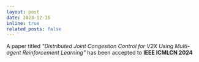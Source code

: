 ```yaml
---
layout: post
date: 2023-12-16
inline: true
related_posts: false
---
```


A paper titled *"Distributed Joint Congestion Control for V2X Using Multi-agent Reinforcement Learning"* has been accepted to **IEEE ICMLCN 2024**
